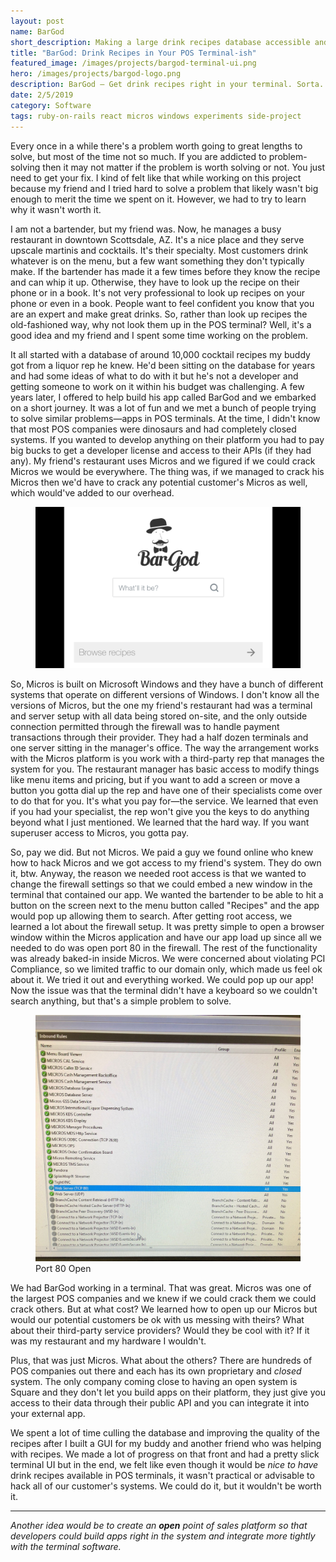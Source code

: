 ```yaml
---
layout: post
name: BarGod
short_description: Making a large drink recipes database accessible and searchable in point of sales terminals.
title: "BarGod: Drink Recipes in Your POS Terminal-ish"
featured_image: /images/projects/bargod-terminal-ui.png
hero: /images/projects/bargod-logo.png
description: BarGod – Get drink recipes right in your terminal. Sorta... When a good idea isn\'t good enough to merit moving mountains.
date: 2/5/2019
category: Software
tags: ruby-on-rails react micros windows experiments side-project
---
```


Every once in a while there's a problem worth going to great lengths to solve, but most of the time not so much. If you are addicted to problem-solving then it may not matter if the problem is worth solving or not. You just need to get your fix. I kind of felt like that while working on this project because my friend and I tried hard to solve a problem that likely wasn't big enough to merit the time we spent on it. However, we had to try to learn why it wasn't worth it.

I am not a bartender, but my friend was. Now, he manages a busy restaurant in downtown Scottsdale, AZ. It's a nice place and they serve upscale martinis and cocktails. It's their specialty. Most customers drink whatever is on the menu, but a few want something they don't typically make. If the bartender has made it a few times before they know the recipe and can whip it up. Otherwise, they have to look up the recipe on their phone or in a book. It's not very professional to look up recipes on your phone or even in a book. People want to feel confident you know that you are an expert and make great drinks. So, rather than look up recipes the old-fashioned way, why not look them up in the POS terminal? Well, it's a good idea and my friend and I spent some time working on the problem.

It all started with a database of around 10,000 cocktail recipes my buddy got from a liquor rep he knew. He'd been sitting on the database for years and had some ideas of what to do with it but he's not a developer and getting someone to work on it within his budget was challenging. A few years later, I offered to help build his app called BarGod and we embarked on a short journey. It was a lot of fun and we met a bunch of people trying to solve similar problems—apps in POS terminals. At the time, I didn't know that most POS companies were dinosaurs and had completely closed systems. If you wanted to develop anything on their platform you had to pay big bucks to get a developer license and access to their APIs (if they had any). My friend's restaurant uses Micros and we figured if we could crack Micros we would be everywhere. The thing was, if we managed to crack his Micros then we'd have to crack any potential customer's Micros as well, which would've added to our overhead.

<figure>
  <a href='/images/projects/bargod-terminal-ui.png'><img src='/images/projects/bargod-terminal-ui.png' /></a>
</figure>

So, Micros is built on Microsoft Windows and they have a bunch of different systems that operate on different versions of Windows. I don't know all the versions of Micros, but the one my friend's restaurant had was a terminal and server setup with all data being stored on-site, and the only outside connection permitted through the firewall was to handle payment transactions through their provider. They had a half dozen terminals and one server sitting in the manager's office. The way the arrangement works with the Micros platform is you work with a third-party rep that manages the system for you. The restaurant manager has basic access to modify things like menu items and pricing, but if you want to add a screen or move a button you gotta dial up the rep and have one of their specialists come over to do that for you. It's what you pay for—the service. We learned that even if you had your specialist, the rep won't give you the keys to do anything beyond what I just mentioned. We learned that the hard way. If you want superuser access to Micros, you gotta pay.

So, pay we did. But not Micros. We paid a guy we found online who knew how to hack Micros and we got access to my friend's system. They do own it, btw. Anyway, the reason we needed root access is that we wanted to change the firewall settings so that we could embed a new window in the terminal that contained our app. We wanted the bartender to be able to hit a button on the screen next to the menu button called "Recipes" and the app would pop up allowing them to search. After getting root access, we learned a lot about the firewall setup. It was pretty simple to open a browser window within the Micros application and have our app load up since all we needed to do was open port 80 in the firewall. The rest of the functionality was already baked-in inside Micros. We were concerned about violating PCI Compliance, so we limited traffic to our domain only, which made us feel ok about it. We tried it out and everything worked. We could pop up our app! Now the issue was that the terminal didn't have a keyboard so we couldn't search anything, but that's a simple problem to solve.

<figure>
  <a href='/images/projects/bargod-micros-port-80.jpg'><img src='/images/projects/bargod-micros-port-80.jpg' /></a>
  <figcaption>Port 80 Open</figcaption>
</figure>

We had BarGod working in a terminal. That was great. Micros was one of the largest POS companies and we knew if we could crack them we could crack others. But at what cost? We learned how to open up our Micros but would our potential customers be ok with us messing with theirs? What about their third-party service providers? Would they be cool with it? If it was my restaurant and my hardware I wouldn't.

Plus, that was just Micros. What about the others? There are hundreds of POS companies out there and each has its own proprietary and _closed_ system. The only company coming close to having an open system is Square and they don't let you build apps on their platform, they just give you access to their data through their public API and you can integrate it into your external app.

We spent a lot of time culling the database and improving the quality of the recipes after I built a GUI for my buddy and another friend who was helping with recipes. We made a lot of progress on that front and had a pretty slick terminal UI but in the end, we felt like even though it would be _nice to have_ drink recipes available in POS terminals, it wasn't practical or advisable to hack all of our customer's systems. We could do it, but it wouldn't be worth it.

---
_Another idea would be to create an **open** point of sales platform so that developers could build apps right in the system and integrate more tightly with the terminal software._
